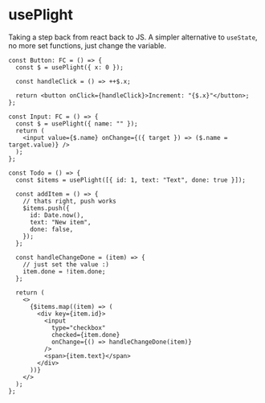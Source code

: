 # usePlight

Taking a step back from react back to JS.
A simpler alternative to `useState`, no more set functions, just change the variable.

```tsx
const Button: FC = () => {
  const $ = usePlight({ x: 0 });

  const handleClick = () => ++$.x;

  return <button onClick={handleClick}>Increment: "{$.x}"</button>;
};
```

```tsx
const Input: FC = () => {
  const $ = usePlight({ name: "" });
  return (
    <input value={$.name} onChange={({ target }) => ($.name = target.value)} />
  );
};
```

```tsx
const Todo = () => {
  const $items = usePlight([{ id: 1, text: "Text", done: true }]);

  const addItem = () => {
    // thats right, push works
    $items.push({
      id: Date.now(),
      text: "New item",
      done: false,
    });
  };

  const handleChangeDone = (item) => {
    // just set the value :)
    item.done = !item.done;
  };

  return (
    <>
      {$items.map((item) => (
        <div key={item.id}>
          <input
            type="checkbox"
            checked={item.done}
            onChange={() => handleChangeDone(item)}
          />
          <span>{item.text}</span>
        </div>
      ))}
    </>
  );
};
```
